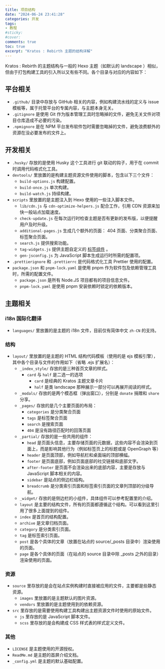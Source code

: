 ```yaml
---
title: 项目结构
date: "2024-06-24 23:41:28"
categories: 开发
tags:
- 教程
#sticky:
#cover:
comments: true
toc: true
excerpt: "Kratos : Rebirth 主题的结构详解"
---
```

Kratos : Rebirth 的主题结构与一般的 Hexo 主题（如默认的 landscape ）相似，但由于打包构建工具的引入所以又有些不同。各个目录与对应的内容如下：

## 平台相关

- `.github/` 目录中存放与 GitHub 相关的内容，例如构建流水线的定义与 issue 模板等，属于托管平台的专属内容，与主题本身无关。
- `.gitignore` 是使用 Git 作为版本管理工具时忽略掉的文件，避免无关文件对项目仓库造成不必要的污染。
- `.npmignore` 是在 NPM 平台发布软件包时需要忽略掉的文件，避免浪费额外的资源在没必要发布的文件上。

## 开发相关

- `.husky/` 存放的是使用 Husky 这个工具进行 git 联动的钩子，用于在 commit 时调用代码格式化工具。
- `devtools/` 里放置的是构建主题资源文件使用的脚本，包含以下三个文件：
  - `build-options.js` 构建配置。
  - `build-once.js` 单次构建。
  - `build-watch.js` 持续构建。
- `scripts` 里放置的是主题注入到 Hexo 使用的一些注入脚本文件。
  - `lib/cdn.js` 与 `cdn-optimize-helpers.js` 配合工作，引用 CDN 资源来加快一般站点加载速度。
  - `check-update.js` 在每次运行时检查主题是否有更新的发布版，以便提醒用户及时升级。
  - `additional-pages.js` 生成几个额外的页面： 404 页面、分类聚合页面、标签聚合页面。
  - `search.js` 提供搜索功能。
  - `tag-widgets.js` 提供主题自定义的 [标签组件](/posts/tag-widgets/) 。
  - `gen-jsconfig.js` 为 JavaScript 脚本生成运行时所需的配置项。
- `.prettierignore` 和 `.prettierrc` 是代码格式化工具 Prettier 使用的配置。
- `package.json` 和 `pnpm-lock.yaml` 是使用 pnpm 作为软件包及依赖管理工具时，所需的配置文件。
  - `package.json` 是所有 Node.JS 项目都有的项目信息文件。
  - `pnpm-lock.yaml` 是使用 pnpm 安装依赖时锁定的依赖版本。

## 主题相关

### i18n 国际化翻译

- `languages/` 里放置的是主题的 i18n 文件，目前仅有简体中文 `zh-CN` 的支持。

### 结构

- `layout/` 里放置的是主题的 HTML 结构代码模板（使用的是 ejs 模板引擎），其中各个目录与文件的作用如下（省略 .ejs 扩展名）：
  - `_index_style/` 存放的是三种首页文章的样式。
    - `card` 与 `half` 是二选一的选项
      - `card` 是经典的 Kratos 主题文章卡片
      - `half` 是类 landscape 那种展示一部分可以再展开阅读的样式。
  - `_modals/` 存放的是两个模态框（弹出窗口），分别是 `donate` 捐赠和 `share` 分享。
  - `_pages/` 存放的是几个主要页面的布局：
    - `categories` 是分类聚合页面
    - `tags` 是标签聚合页面
    - `search` 是搜索页面
    - `404` 是没有路径匹配时的回落页面
  - `_partial/` 存放的是一些共用的组件：
    - `head` 是页面头信息，主要存储页面的元数据，这些内容不会渲染到页面上，而是影响其他行为（例如标签页上的标题或是 OpenGraph 等）
    - `header` 是页面顶部，例如导航栏和桌面端的顶部横幅。
    - `footer` 是页面底部，例如页面底部的社交链接和底部文字。
    - `after-footer` 是页面不会渲染出来的底部内容，主要是存放与 JavaScript 脚本相关的内容。
    - `sidebar` 是站点的侧边栏结构。
    - `breadcrumb` 是分类索引页面和标签索引页面的文章列顶部的分级导航。
  - `_widget/` 存放的是侧边栏的小组件，具体组件可以参考配置里的介绍。
  - `layout` 是主要的结构文件，所有的页面都遵循这个结构。可以看到这里引用了很多上面提到的组件。
  - `index` 是首页的结构配置。
  - `archive` 是文章归档页面。
  - `category` 是分类索引页面。
  - `tag` 是标签索引页面。
  - `post` 是各个具体的文章（放置在站点的 source/_posts 目录中）渲染使用的页面。
  - `page` 是各个具体的页面（在站点的 source 目录中除 _posts 之外的目录）渲染使用的页面。

### 资源

- `source` 里存放的是会在站点实例构建时直接被应用的文件，主要都是些静态资源。
  - `images` 里放置的是主题默认的图片资源。
  - `vendors` 里放置的是主题使用到的依赖资源。
- `src` 里存放的是需要使用构建工具构建出主题资源文件时使用的原始文件。
  - `js` 里存放的是 JavaScript 脚本文件。
  - `scss` 里存放的是会构建成 CSS 样式表的样式定义文件。

### 其他

- `LICENSE` 是主题使用的开源授权。
- `ReadMe.md` 是主题的首屏介绍文档。
- `_config.yml` 是主题的默认基础配置。
